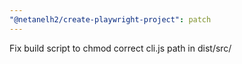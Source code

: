 ```yaml
---
"@netanelh2/create-playwright-project": patch
---
```


Fix build script to chmod correct cli.js path in dist/src/
